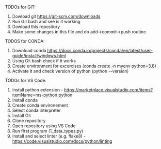 TODOs for GIT:
1. Dowload git https://git-scm.com/downloads
2. Run Git bash and see is it working
3. Dowload this repository
4. Make some changes in this file and do add->commit->push routine


TODOS for CONDA:
1. Download conda https://docs.conda.io/projects/conda/en/latest/user-guide/install/windows.html
2. Using Git bash check if it works
3. Create environment for excercises (conda create -n myenv python=3.8)
4. Activate it and check version of python (python --version)



TODOs for VS Code:


1. Install python extension - https://marketplace.visualstudio.com/items?itemName=ms-python.python
2. Install conda
3. Create conda environement
4. Select conda interpreter
5. Install Git
6. Clone repository
7. Open repository using VS Code
8. Run first program (1_data_types.py)
9. Install and select linter (e.g. flake8) - https://code.visualstudio.com/docs/python/linting
